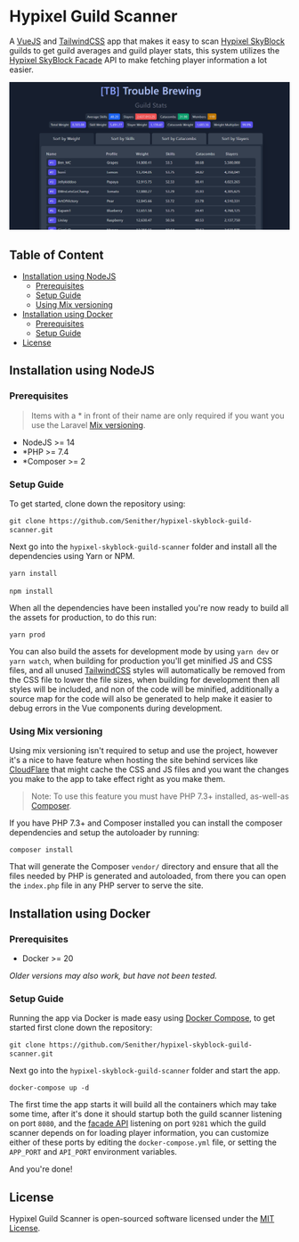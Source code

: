 Hypixel Guild Scanner
=====================

A [VueJS](https://vuejs.org/) and [TailwindCSS](https://tailwindcss.com/) app that makes it easy to scan [Hypixel SkyBlock](https://hypixel.net/) guilds to get guild averages and guild player stats, this system utilizes the [Hypixel SkyBlock Facade](https://github.com/Senither/hypixel-skyblock-facade) API to make fetching player information a lot easier.

![Guild scan example](public/img/guild-scan-example.png "Guild scan example for Trouble Brewing")

## Table of Content

- [Installation using NodeJS](#installation-using-nodejs)
  - [Prerequisites](#prerequisites)
  - [Setup Guide](#setup-guide)
  - [Using Mix versioning](#using-mix-versioning)
- [Installation using Docker](#installation-using-docker)
  - [Prerequisites](#prerequisites-1)
  - [Setup Guide](#setup-guide-1)
- [License](#license)

## Installation using NodeJS

### Prerequisites

> Items with a * in front of their name are only required if you want you use the Laravel [Mix versioning](https://laravel-mix.com/docs/5.0/versioning). 

- NodeJS >= 14
- *PHP >= 7.4
- *Composer >= 2

### Setup Guide

To get started, clone down the repository using:

    git clone https://github.com/Senither/hypixel-skyblock-guild-scanner.git

Next go into the `hypixel-skyblock-guild-scanner` folder and install all the dependencies using Yarn or NPM.

    yarn install

    npm install

When all the dependencies have been installed you're now ready to build all the assets for production, to do this run:

    yarn prod

You can also build the assets for development mode by using `yarn dev` or `yarn watch`, when building for production you'll get minified JS and CSS files, and all unused [TailwindCSS](https://tailwindcss.com/) styles will automatically be removed from the CSS file to lower the file sizes, when building for development then all styles will be included, and non of the code will be minified, additionally a source map for the code will also be generated to help make it easier to debug errors in the Vue components during development.

### Using Mix versioning

Using mix versioning isn't required to setup and use the project, however it's a nice to have feature when hosting the site behind services like [CloudFlare](https://www.cloudflare.com/) that might cache the CSS and JS files and you want the changes you make to the app to take effect right as you make them.

> Note: To use this feature you must have PHP 7.3+ installed, as-well-as [Composer](https://getcomposer.org/).

If you have PHP 7.3+ and Composer installed you can install the composer dependencies and setup the autoloader by running:

    composer install

That will generate the Composer `vendor/` directory and ensure that all the files needed by PHP is generated and autoloaded, from there you can open the `index.php` file in any PHP server to serve the site.

## Installation using Docker

### Prerequisites

- Docker >= 20

_Older versions may also work, but have not been tested._

### Setup Guide

Running the app via Docker is made easy using [Docker Compose](https://docs.docker.com/compose/), to get started first clone down the repository:

    git clone https://github.com/Senither/hypixel-skyblock-guild-scanner.git

Next go into the `hypixel-skyblock-guild-scanner` folder and start the app.

    docker-compose up -d

The first time the app starts it will build all the containers which may take some time, after it's done it should startup both the guild scanner listening on port `8080`, and the [facade API](https://github.com/Senither/hypixel-skyblock-facade) listening on port `9281` which the guild scanner depends on for loading player information, you can customize either of these ports by editing the `docker-compose.yml` file, or setting the `APP_PORT` and `API_PORT` environment variables.

And you're done!

## License

Hypixel Guild Scanner is open-sourced software licensed under the [MIT License](https://opensource.org/licenses/MIT).
